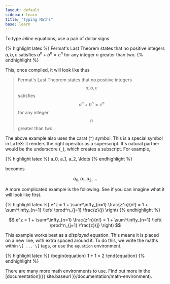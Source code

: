 ```yaml
---
layout: default
sidebar: learn
title: "Typing Maths"
base: learn
---
```


To type _inline_ equations, use a pair of dollar signs

{% highlight latex %}
Fermat's Last Theorem states that no positive integers $a,b,c$ satisfies $a^n + b^n = c^n$ for any integer $n$ greater than two.
{% endhighlight %}

This, once compiled, it will look like thus

> Fermat's Last Theorem states that no positive integers $$a,b,c$$ satisfies $$a^n + b^n = c^n$$ for any integer $$n$$ greater than two.

The above example also uses the carat (`^`) symbol. This is a special symbol in LaTeX: it renders the right operator as a superscript. It's natural partner would be the underscore (`_`), which creates a subscript. For example,

{% highlight latex %}
a_0, a_1, a_2, \ldots
{% endhighlight %}

becomes

$$ a_0, a_1, a_2, \ldots $$

A more complicated example is the following. See if you can imagine what it will look like first.

{% highlight latex %}
e^z = 1 + \sum^\infty_{n=1} \frac{z^n}{n!} = 1 + \sum^\infty_{n=1} \left( \prod^n_{j=1} \frac{z}{j} \right)
{% endhighlight %}

$$ e^z = 1 + \sum^\infty_{n=1} \frac{z^n}{n!} = 1 + \sum^\infty_{n=1} \left( \prod^n_{j=1} \frac{z}{j} \right) $$

This example works best as a _displayed_ equation. This means it is placed on a new line, with extra spaced around it. To do this, we write the maths within `\[ ... \]` tags, or use the `equation` environment.

{% highlight latex %}
\begin{equation}
  1 + 1 = 2
\end{equation}
{% endhighlight %}

There are many more math environments to use. Find out more in the [documentation]({{ site.baseurl }}/documentation/math-environment).